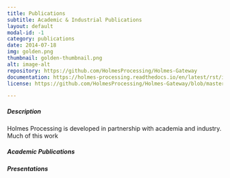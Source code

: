 ```yaml
---
title: Publications
subtitle: Academic & Industrial Publications
layout: default
modal-id: -1
category: publications
date: 2014-07-18
img: golden.png
thumbnail: golden-thumbnail.png
alt: image-alt
repository: https://github.com/HolmesProcessing/Holmes-Gateway
documentation: https://holmes-processing.readthedocs.io/en/latest/rst/installation/index.html
license: https://github.com/HolmesProcessing/Holmes-Gateway/blob/master/LICENSE

---
```

##### Description
Holmes Processing is developed in partnership with academia and industry. Much of this work 

##### Academic Publications


##### Presentations

